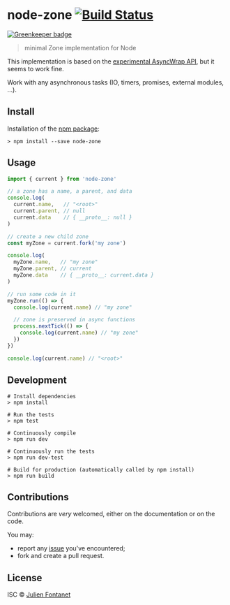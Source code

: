 # node-zone [![Build Status](https://travis-ci.org/JsCommunity/node-zone.png?branch=master)](https://travis-ci.org/JsCommunity/node-zone)

[![Greenkeeper badge](https://badges.greenkeeper.io/JsCommunity/node-zone.svg)](https://greenkeeper.io/)

> minimal Zone implementation for Node

This implementation is based on the [experimental AsyncWrap API](https://github.com/nodejs/diagnostics/blob/master/tracing/AsyncWrap/README.md), but it seems to work fine.

Work with any asynchronous tasks (IO, timers, promises, external modules, …).

## Install

Installation of the [npm package](https://npmjs.org/package/node-zone):

```
> npm install --save node-zone
```

## Usage

```js
import { current } from 'node-zone'

// a zone has a name, a parent, and data
console.log(
  current.name,   // "<root>"
  current.parent, // null
  current.data    // { __proto__: null }
)

// create a new child zone
const myZone = current.fork('my zone')

console.log(
  myZone.name,   // "my zone"
  myZone.parent, // current
  myZone.data    // { __proto__: current.data }
)

// run some code in it
myZone.run(() => {
  console.log(current.name) // "my zone"

  // zone is preserved in async functions
  process.nextTick(() => {
    console.log(current.name) // "my zone"
  })
})

console.log(current.name) // "<root>"
```

## Development

```
# Install dependencies
> npm install

# Run the tests
> npm test

# Continuously compile
> npm run dev

# Continuously run the tests
> npm run dev-test

# Build for production (automatically called by npm install)
> npm run build
```

## Contributions

Contributions are *very* welcomed, either on the documentation or on
the code.

You may:

- report any [issue](https://github.com/JsCommunity/node-zone)
  you've encountered;
- fork and create a pull request.

## License

ISC © [Julien Fontanet](https://github.com/julien-f)

